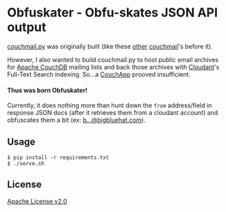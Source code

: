 # Obfuskater - Obfu-skates JSON API output

[couchmail.py](http://github.com/BigBlueHat/couchmail.py) was originally
built (like these
[other](https://github.com/maxogden/couchmail)
[couchmail](https://github.com/apage43/couchmail)'s
before it).

However, I also wanted to build couchmail.py to host public email archives
for [Apache CouchDB](http://couchdb.apache.org/) mailing lists and back
those archives with [Cloudant](http://cloudant.com/)'s Full-Text Search
indexing. So...a [CouchApp](http://github.com/couchapp/couchapp) prooved
insufficient.

#### Thus was born Obfuskater!

Currently, it does nothing more than hunt down the `from` address/field
in response JSON docs (after it retrieves them from a cloudant account)
and obfuscates them a bit (ex: b...@bigbluehat.com).

## Usage

```
$ pip install -r requirements.txt
$ ./serve.sh
```

## License

[Apache License v2.0](http://www.apache.org/licenses/LICENSE-2.0)
